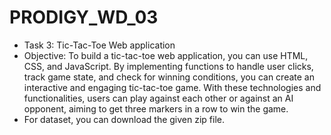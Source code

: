 # PRODIGY_WD_03
* Task 3: Tic-Tac-Toe Web application
* Objective: To build a tic-tac-toe web application, you can use HTML, CSS, and JavaScript. By implementing functions to handle user clicks, track game state, and check for winning conditions, you can create an interactive and engaging tic-tac-toe game. With these technologies and functionalities, users can play against each other or against an AI opponent, aiming to get three markers in a row to win the game.
* For dataset, you can download the given zip file.
